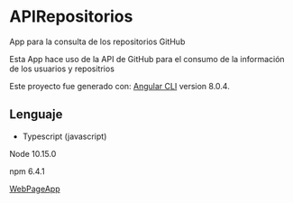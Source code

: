 # APIRepositorios

App para la consulta de los repositorios GitHub

Esta App hace uso de la API de GitHub para el consumo de la información de los usuarios y repositrios

Este proyecto fue generado con: [Angular CLI](https://github.com/angular/angular-cli) version 8.0.4.

## Lenguaje

+ Typescript (javascript)

Node 10.15.0

npm 6.4.1

 [WebPageApp](https://consulgithub.herokuapp.com/)
